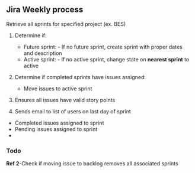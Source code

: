 ## Jira Weekly process

Retrieve all sprints for specified project (ex. BES)
1. Determine if:
      - Future sprint:
            - If no future sprint, create sprint with proper dates and description
      - Active sprint:
            - If no active sprint, change state on **nearest sprint** to active
2. Determine if completed sprints have issues assigned:
      - Move issues to active sprint
3. Ensures all issues have valid story points

4. Sends email to list of users on last day of sprint
  - Completed issues assigned to sprint
  - Pending issues assigned to sprint
  - 

### Todo
**Ref 2**-Check if moving issue to backlog removes all associated sprints
